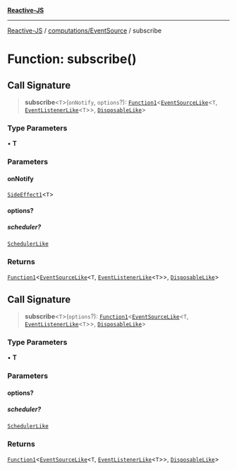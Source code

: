 [**Reactive-JS**](../../../README.md)

***

[Reactive-JS](../../../README.md) / [computations/EventSource](../README.md) / subscribe

# Function: subscribe()

## Call Signature

> **subscribe**\<`T`\>(`onNotify`, `options`?): [`Function1`](../../../functions/type-aliases/Function1.md)\<[`EventSourceLike`](../../interfaces/EventSourceLike.md)\<`T`, [`EventListenerLike`](../../../utils/interfaces/EventListenerLike.md)\<`T`\>\>, [`DisposableLike`](../../../utils/interfaces/DisposableLike.md)\>

### Type Parameters

• **T**

### Parameters

#### onNotify

[`SideEffect1`](../../../functions/type-aliases/SideEffect1.md)\<`T`\>

#### options?

##### scheduler?

[`SchedulerLike`](../../../utils/interfaces/SchedulerLike.md)

### Returns

[`Function1`](../../../functions/type-aliases/Function1.md)\<[`EventSourceLike`](../../interfaces/EventSourceLike.md)\<`T`, [`EventListenerLike`](../../../utils/interfaces/EventListenerLike.md)\<`T`\>\>, [`DisposableLike`](../../../utils/interfaces/DisposableLike.md)\>

## Call Signature

> **subscribe**\<`T`\>(`options`?): [`Function1`](../../../functions/type-aliases/Function1.md)\<[`EventSourceLike`](../../interfaces/EventSourceLike.md)\<`T`, [`EventListenerLike`](../../../utils/interfaces/EventListenerLike.md)\<`T`\>\>, [`DisposableLike`](../../../utils/interfaces/DisposableLike.md)\>

### Type Parameters

• **T**

### Parameters

#### options?

##### scheduler?

[`SchedulerLike`](../../../utils/interfaces/SchedulerLike.md)

### Returns

[`Function1`](../../../functions/type-aliases/Function1.md)\<[`EventSourceLike`](../../interfaces/EventSourceLike.md)\<`T`, [`EventListenerLike`](../../../utils/interfaces/EventListenerLike.md)\<`T`\>\>, [`DisposableLike`](../../../utils/interfaces/DisposableLike.md)\>

